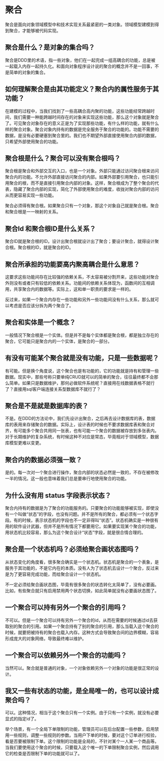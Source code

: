 # 聚合
聚合是面向对象领域模型中和技术实现关系最紧密的一类对象。领域模型建模到得到聚合，才能够被代码实现。

## 聚合是什么？是对象的集合吗？
聚合是DDD里的术语，指一些对象，他们在一起完成一组高耦合的功能，总是被一起载入内存一起持久化。和面向对象程序设计说的聚合的概念并不是一回事，不是简单的对象的集合。

## 如何理解聚合是由其功能定义？聚合内的属性服务于其功能？
在建模的过程中，当我们找到了一些高耦合高内聚的功能，这些功能经常跨越时间，我们需要一种能跨越时间存在的对象来实现这些功能，那么这个对象就是聚合了。可见聚合对象存在的意义正是为了实现那些功能，有什么样的功能，就有什么样的聚合对象。聚合对象内持有的数据是完全服务于聚合的功能的。功能不需要的数据，是没有必要硬塞到聚合里的。我们也不期望外部直接使用聚合内部的数据，只希望外部使用聚合的功能。

## 聚合根是什么？聚合可以没有聚合根吗？
聚合根是聚合和外部交互的入口，也是一个对象。外部只能通过访问聚合根来访问聚合内的功能。不允许外部直接访问聚合的内部。如果外部要引用聚合，也只能引用聚合的根，而不是直接引用聚合内部的对象。这样，聚合根成为了整个聚合的代表，隐藏了聚合内部的实现，简化了外部使用聚合的难度，收拢对聚合内部的访问从而更容易实现一些功能。

聚合必须得有聚合根。如果聚合只有一个对象，那这个对象自己就是聚合根。聚合和聚合根是一一映射的关系。

## 聚合Id 和聚合根ID是什么关系？
聚合ID就是聚合根的ID。设计出聚合根就设计出了聚合；要设计聚合，就得设计聚合根。聚合根的ID，就是聚合的ID。

## 聚合所承担的功能要高内聚高耦合是什么意思？
这要求这些功能间存在比较强的依赖关系，不太容易被分割开来，这些功能对聚合外则没有或者只有较低的依赖关系。功能间的依赖关系体现为，函数间的互相调用，共享聚合内的数据等。实际上，这和单一职责的要求是一样的。

反过来，如果一个聚合内存在一些功能和另外一些功能间没有什么关系，那么就可以考虑是否应该分拆为两个聚合了。

## 聚合和实体是一个概念？
一般情况下聚合根是一个实体。但是并不是每个实体都是聚合根，都是独立存在的聚合，它可能只是聚合内的一个实体，是聚合的一部分。

## 有没有可能某个聚合就是没有功能，只是一些数据呢？
有可能。但是换个角度说，这个聚合也是有功能的，它的功能就是持有和管理一些数据。现实中，那些号称只要单纯CRUD就可以的简单的聚合，往往最终都不会那么简单。如果只是数据维护，那何必做软件系统呢？直接用在线数据表格不就行了？直接用sql客户端连接关系型数据库不就行了？

## 聚合是不是就是数据库的表？
不是。在DDD的方法论中，我们先设计出聚合，之后再去设计数据库的表，数据库的表用来存储聚合的数据。实际上，设计表的时候也不要求数据库表和聚合对齐，有可能多个聚合共用同一张表，也有可能一个聚合的数据被存放到多张表内。对于长期维护的复杂系统，有时候这种不对应是常态，毕竟相对于领域模型，数据库模型更难以变更。

## 聚合内的数据必须强一致？
是的。每一次对一个聚合进行操作，聚合内部的状态必然是一致的，不存在被修改一半的情况。这一般也意味着我们总是要串行地使用聚合的功能。


## 为什么没有用 status 字段表示状态？

聚合内持有的数据是为了聚合的功能服务的。只要聚合的功能能够被实现，即使没有一个叫做“状态”的字段，也没有问题。并不是所有的聚合，都必须有一个状态字段。有的时候，表示状态机的字段也不一定非得叫“状态”。状态机确实是一种很有用的软件设计武器，但并不是所有情况下都要用它。如果要实现某个聚合的功能，用状态机比较容易，那么为这个聚合设计“状态”字段，就是很合情合理的。

## 聚合是一个状态机吗？必须给聚合画状态图吗？
从状态变化的角度看，很多聚合确实是一个状态机。状态机是聚合的一个表象，是服务于其功能的，不是它内在的本质。没有人为了状态机去设计一个聚合，反过来是为了更容易完成功能，而给聚合设计一个状态机。

不一定必须给聚合画状态图，毕竟有很多聚合的状态转化太简单了，没有必要画。比如，有些聚合就只有启用禁用两个状态切换，如此简单就没有必要画状态图了。


## 一个聚合可以持有另外一个聚合的引用吗？
不可以。但是一个聚合可以持有另外一个聚合的id，从而在需要的时候通过id去获取别的聚合的引用。如果一个聚合持有了别的聚合的引用，那么当载入这个聚合的时候，就要把被持有的聚合也载入内存。这种方式会导致聚合间的边界模糊，容易形成庞大的对象网络，导致最终难以维护。

## 一个聚合可以依赖另外一个聚合的功能吗？
当然可以。聚合就是普通的对象，一个对象依赖另外一个对象的功能是很正常的设计。

## 我又一些有状态的功能，是全局唯一的，也可以设计成聚合吗？
可以。这种情况，相当于这个聚合只有一个实例。由于只有一个实例，就没有必要显式的指定id了。

举个场景，有一个全局下单限制的功能，管理员可以在后台配置一些参数，启用禁用一些规则，调整一些规则的参数。当用户下单的时候，要对这个订单进行校验，看是否要被限制下单。这个限制的功能是全局的，不针对某个一人某一个商品等。当我们要使用这个聚合的时候，只要载入这个唯一的下单限制聚合实例，然后调用它的检查是否限制下单的功能就可以了。